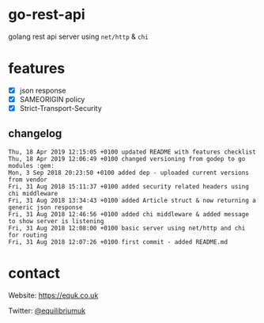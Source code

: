 # go-rest-api

golang rest api server using `net/http` & `chi`

# features

- [x] json response
- [x] SAMEORIGIN policy
- [x] Strict-Transport-Security

## changelog

    Thu, 18 Apr 2019 12:15:05 +0100 updated README with features checklist
    Thu, 18 Apr 2019 12:06:49 +0100 changed versioning from godep to go modules :gem:
    Mon, 3 Sep 2018 20:23:50 +0100 added dep - uploaded current versions from vendor
    Fri, 31 Aug 2018 15:11:37 +0100 added security related headers using chi middleware
    Fri, 31 Aug 2018 13:34:43 +0100 added Article struct & now returning a generic json response
    Fri, 31 Aug 2018 12:46:56 +0100 added chi middleware & added message to show server is listening
    Fri, 31 Aug 2018 12:08:00 +0100 basic server using net/http and chi for routing
    Fri, 31 Aug 2018 12:07:26 +0100 first commit - added README.md

# contact

Website: https://equk.co.uk

Twitter: [@equilibriumuk](https://twitter.com/equilibriumuk)
